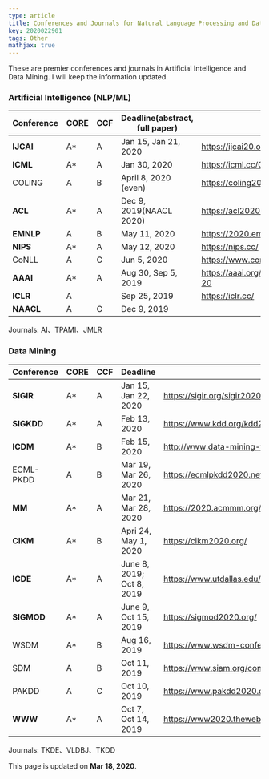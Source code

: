 ```yaml
---
type: article
title: Conferences and Journals for Natural Language Processing and Data Mining
key: 2020022901
tags: Other
mathjax: true
---
```


These are premier conferences and journals in Artificial Intelligence and Data Mining. I will keep the information updated. 

### [](#header-1)Artificial Intelligence (NLP/ML)

| Conference | CORE | CCF  | Deadline(abstract, full paper) | Link                                 |
| ---------- | ---- | ---- | ------------------------------ | ------------------------------------ |
| **IJCAI**  | A*   | A    | Jan 15, Jan 21, 2020           | https://ijcai20.org/                 |
| **ICML**   | A*   | A    | Jan 30, 2020                   | https://icml.cc/Conferences/2020     |
| COLING     | A    | B    | April 8, 2020 (even)           | https://coling2020.org/              |
| **ACL**    | A*   | A    | Dec 9, 2019(NAACL 2020)        | https://acl2020.org/                 |
| **EMNLP**  | A    | B    | May 11, 2020                   | https://2020.emnlp.org/              |
| **NIPS**   | A*   | A    | May 12, 2020                   | https://nips.cc/                     |
| CoNLL      | A    | C    | Jun 5, 2020                    | https://www.conll.org/2020           |
| **AAAI**   | A*   | A    | Aug 30, Sep 5, 2019            | https://aaai.org/Conferences/AAAI-20 |
| **ICLR**   | A    |      | Sep 25, 2019                   | https://iclr.cc/                     |
| **NAACL**  | A    | C    | Dec 9, 2019                    |                                      |

Journals: AI、TPAMI、JMLR

### [](#header-2)Data Mining

| Conference | CORE | CCF  | Deadline                  | Link                                                 |
| ---------- | ---- | ---- | ------------------------- | ---------------------------------------------------- |
| **SIGIR**  | A*   | A    | Jan 15, Jan 22, 2020      | https://sigir.org/sigir2020/                         |
| **SIGKDD** | A*   | A    | Feb 13, 2020              | https://www.kdd.org/kdd2020/                         |
| **ICDM**   | A*   | B    | Feb 15, 2020              | http://www.data-mining-forum.de/                     |
| ECML-PKDD  | A    | B    | Mar 19, Mar 26, 2020      | https://ecmlpkdd2020.net/                            |
| **MM**     | A*   | A    | Mar 21, Mar 28, 2020      | https://2020.acmmm.org/                              |
| **CIKM**   | A*   | B    | Apri 24, May 1, 2020      | https://cikm2020.org/                                |
| **ICDE**   | A*   | A    | June 8, 2019; Oct 8, 2019 | https://www.utdallas.edu/icde/                       |
| **SIGMOD** | A*   | A    | June 9, Oct 15, 2019      | https://sigmod2020.org/                              |
| WSDM       | A*   | B    | Aug 16, 2019              | https://www.wsdm-conference.org/2020/                |
| SDM        | A    | B    | Oct 11, 2019              | https://www.siam.org/conferences/cm/conference/sdm20 |
| PAKDD      | A    | C    | Oct 10, 2019              | https://www.pakdd2020.org/                           |
| **WWW**    | A*   | A    | Oct 7, Oct 14, 2019       | https://www2020.thewebconf.org/                      |

Journals: TKDE、VLDBJ、TKDD



This page is updated on **Mar 18, 2020**.





